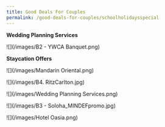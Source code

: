 ```yaml
---
title: Good Deals For Couples
permalink: /good-deals-for-couples/schoolholidaysspecial
---
```

**Wedding Planning Services**

![](/images/B2 - YWCA Banquet.png)

 **Staycation Offers**

![](/images/Mandarin Oriental.png)

![](/images/B4. RitzCarlton.jpg)

![](/images/Wedding Planning Services.png)

![](/images/B3 - Soloha_MINDEFpromo.jpg)

![](/images/Hotel Oasia.png)